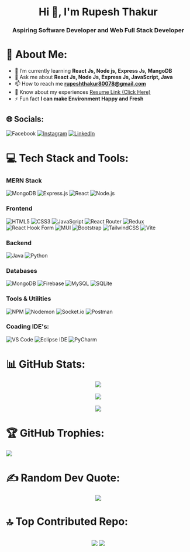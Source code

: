 <h1 align="center">Hi 👋, I'm Rupesh Thakur</h1>
<h3 align="center">Aspiring Software Developer and Web Full Stack Developer</h3>

# 💫 About Me:
- 🌱 I’m currently learning **React Js, Node js, Express Js, MangoDB**<br/>
- 💬 Ask me about **React Js, Node Js, Express Js, JavaScript, Java**<br/>
- 📫 How to reach me **rupeshthakur80078@gmail.com**<br/>
- 📄 Know about my experiences [Resume Link (Click Here)](https://drive.google.com/file/d/1gEzlbtT03ktG8jvE9MtDG86f4lmMfGMT/view?usp=drive_link)<br/>
- ⚡ Fun fact **I can make Environment Happy and Fresh**


## 🌐 Socials:
![Facebook](https://img.shields.io/badge/Facebook-%231877F2.svg?logo=Facebook&logoColor=white) [![Instagram](https://img.shields.io/badge/Instagram-%23E4405F.svg?logo=Instagram&logoColor=white)](https://instagram.com/mr_evil_shadow) [![LinkedIn](https://img.shields.io/badge/LinkedIn-%230077B5.svg?logo=linkedin&logoColor=white)](https://linkedin.com/in/rupesh-thakur-010209207) 

# 💻 Tech Stack and Tools:
### MERN Stack
![MongoDB](https://img.shields.io/badge/MongoDB-%234ea94b.svg?style=for-the-badge&logo=mongodb&logoColor=white)
![Express.js](https://img.shields.io/badge/express.js-%23404d59.svg?style=for-the-badge&logo=express&logoColor=%2361DAFB)
![React](https://img.shields.io/badge/react-%2320232a.svg?style=for-the-badge&logo=react&logoColor=%2361DAFB)
![Node.js](https://img.shields.io/badge/node.js-6DA55F?style=for-the-badge&logo=node.js&logoColor=white)

### Frontend
![HTML5](https://img.shields.io/badge/html5-%23E34F26.svg?style=for-the-badge&logo=html5&logoColor=white)
![CSS3](https://img.shields.io/badge/css3-%231572B6.svg?style=for-the-badge&logo=css3&logoColor=white)
![JavaScript](https://img.shields.io/badge/javascript-%23323330.svg?style=for-the-badge&logo=javascript&logoColor=%23F7DF1E)
![React Router](https://img.shields.io/badge/React_Router-CA4245?style=for-the-badge&logo=react-router&logoColor=white)
![Redux](https://img.shields.io/badge/redux-%23593d88.svg?style=for-the-badge&logo=redux&logoColor=white)
![React Hook Form](https://img.shields.io/badge/React%20Hook%20Form-%23EC5990.svg?style=for-the-badge&logo=reacthookform&logoColor=white)
![MUI](https://img.shields.io/badge/MUI-%230081CB.svg?style=for-the-badge&logo=mui&logoColor=white)
![Bootstrap](https://img.shields.io/badge/bootstrap-%238511FA.svg?style=for-the-badge&logo=bootstrap&logoColor=white)
![TailwindCSS](https://img.shields.io/badge/tailwindcss-%2338B2AC.svg?style=for-the-badge&logo=tailwind-css&logoColor=white)
![Vite](https://img.shields.io/badge/vite-%23646CFF.svg?style=for-the-badge&logo=vite&logoColor=white)

### Backend
![Java](https://img.shields.io/badge/java-%23ED8B00.svg?style=for-the-badge&logo=openjdk&logoColor=white)
![Python](https://img.shields.io/badge/python-3670A0?style=for-the-badge&logo=python&logoColor=ffdd54)

### Databases
![MongoDB](https://img.shields.io/badge/MongoDB-%234ea94b.svg?style=for-the-badge&logo=mongodb&logoColor=white)
![Firebase](https://img.shields.io/badge/Firebase-039BE5?style=for-the-badge&logo=Firebase&logoColor=white)
![MySQL](https://img.shields.io/badge/mysql-%2300000f.svg?style=for-the-badge&logo=mysql&logoColor=white)
![SQLite](https://img.shields.io/badge/sqlite-%2307405e.svg?style=for-the-badge&logo=sqlite&logoColor=white)

### Tools & Utilities
![NPM](https://img.shields.io/badge/NPM-%23CB3837.svg?style=for-the-badge&logo=npm&logoColor=white)
![Nodemon](https://img.shields.io/badge/NODEMON-%23323330.svg?style=for-the-badge&logo=nodemon&logoColor=%BBDEAD)
![Socket.io](https://img.shields.io/badge/Socket.io-black?style=for-the-badge&logo=socket.io&badgeColor=010101)
![Postman](https://img.shields.io/badge/Postman-FF6C37?style=for-the-badge&logo=postman&logoColor=white)

### Coading IDE's:

![VS Code](https://img.shields.io/badge/VS_Code-007ACC?style=for-the-badge&logo=visual-studio-code&logoColor=white)
![Eclipse IDE](https://img.shields.io/badge/Eclipse_IDE-2C2255?style=for-the-badge&logo=eclipse&logoColor=white)
![PyCharm](https://img.shields.io/badge/PyCharm-000000?style=for-the-badge&logo=pycharm&logoColor=white)

# 📊 GitHub Stats:
<div align="center">

![](https://github-readme-streak-stats.herokuapp.com/?user=rupeshthakur8550&theme=onedark&hide_border=false)<br/><br/>
![](https://github-readme-stats.vercel.app/api/top-langs/?username=rupeshthakur8550&theme=onedark&hide_border=false&include_all_commits=false&count_private=false&layout=compact)<br/><br/>
![](https://github-readme-stats.vercel.app/api?username=rupeshthakur8550&theme=onedark&hide_border=false&include_all_commits=false&count_private=false)

</div>


# 🏆 GitHub Trophies:
![](https://github-profile-trophy.vercel.app/?username=rupeshthakur8550&theme=radical&no-frame=false&no-bg=true&margin-w=4)


# ✍️ Random Dev Quote:

<div align="center">

![](https://quotes-github-readme.vercel.app/api?type=horizontal&theme=radical)

</div>

# 🔝 Top Contributed Repo:

<div align="center">

![](https://github-contributor-stats.vercel.app/api?username=rupeshthakur8550&limit=5&theme=dark&combine_all_yearly_contributions=true)
[![](https://visitcount.itsvg.in/api?id=rupeshthakur8550&icon=0&color=0)](https://visitcount.itsvg.in)
---

</div>

<!-- Proudly created with GPRM ( https://gprm.itsvg.in ) -->
